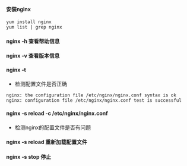 #### 安装nginx
```
yum install nginx
yum list | grep nginx

```
#### nginx -h  查看帮助信息
#### nginx -v  查看版本信息
#### nginx -t    
* 检测配置文件是否正确
```
nginx: the configuration file /etc/nginx/nginx.conf syntax is ok
nginx: configuration file /etc/nginx/nginx.conf test is successful
```

#### nginx -s reload -c /etc/nginx/nginx.conf  
* 检测nginx的配置文件是否有问题

#### nginx -s reload     重新加载配置文件

#### nginx -s stop     停止
